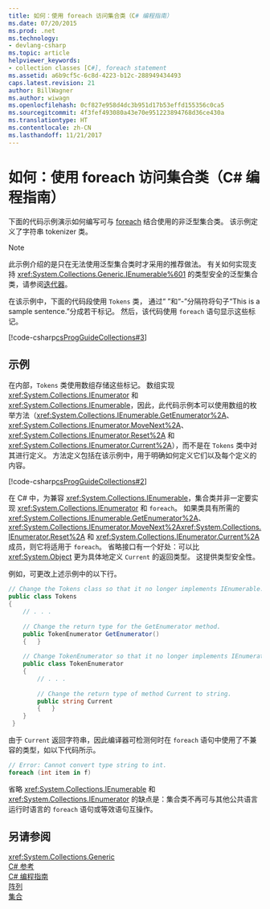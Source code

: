```yaml
---
title: 如何：使用 foreach 访问集合类（C# 编程指南）
ms.date: 07/20/2015
ms.prod: .net
ms.technology:
- devlang-csharp
ms.topic: article
helpviewer_keywords:
- collection classes [C#], foreach statement
ms.assetid: a6b9cf5c-6c8d-4223-b12c-288949434493
caps.latest.revision: 21
author: BillWagner
ms.author: wiwagn
ms.openlocfilehash: 0cf827e958d4dc3b951d17b53effd155356c0ca5
ms.sourcegitcommit: 4f3fef493080a43e70e951223894768d36ce430a
ms.translationtype: HT
ms.contentlocale: zh-CN
ms.lasthandoff: 11/21/2017
---
```

# <a name="how-to-access-a-collection-class-with-foreach-c-programming-guide"></a>如何：使用 foreach 访问集合类（C# 编程指南）
下面的代码示例演示如何编写可与 [foreach](../../../csharp/language-reference/keywords/foreach-in.md) 结合使用的非泛型集合类。 该示例定义了字符串 tokenizer 类。  
  
> [!NOTE]
>  此示例介绍的是只在无法使用泛型集合类时才采用的推荐做法。 有关如何实现支持 <xref:System.Collections.Generic.IEnumerable%601> 的类型安全的泛型集合类，请参阅[迭代器](http://msdn.microsoft.com/library/f45331db-d595-46ec-9142-551d3d1eb1a7)。  
  
 在该示例中，下面的代码段使用 `Tokens` 类， 通过“ ”和“-”分隔符将句子“This is a sample sentence.”分成若干标记。 然后，该代码使用 `foreach` 语句显示这些标记。  
  
 [!code-csharp[csProgGuideCollections#3](../../../csharp/programming-guide/classes-and-structs/codesnippet/CSharp/how-to-access-a-collection-class-with-foreach_1.cs)]  
  
## <a name="example"></a>示例  
 在内部，`Tokens` 类使用数组存储这些标记。 数组实现 <xref:System.Collections.IEnumerator> 和 <xref:System.Collections.IEnumerable>，因此，此代码示例本可以使用数组的枚举方法（<xref:System.Collections.IEnumerable.GetEnumerator%2A>、<xref:System.Collections.IEnumerator.MoveNext%2A>、<xref:System.Collections.IEnumerator.Reset%2A> 和 <xref:System.Collections.IEnumerator.Current%2A>），而不是在 `Tokens` 类中对其进行定义。 方法定义包括在该示例中，用于明确如何定义它们以及每个定义的内容。  
  
 [!code-csharp[csProgGuideCollections#2](../../../csharp/programming-guide/classes-and-structs/codesnippet/CSharp/how-to-access-a-collection-class-with-foreach_2.cs)]  
  
 在 C# 中，为兼容 <xref:System.Collections.IEnumerable>，集合类并非一定要实现 <xref:System.Collections.IEnumerator> 和 `foreach`。 如果类具有所需的 <xref:System.Collections.IEnumerable.GetEnumerator%2A>、<xref:System.Collections.IEnumerator.MoveNext%2A><xref:System.Collections.IEnumerator.Reset%2A> 和 <xref:System.Collections.IEnumerator.Current%2A> 成员，则它将适用于 `foreach`。 省略接口有一个好处：可以比 <xref:System.Object> 更为具体地定义 `Current` 的返回类型。 这提供类型安全性。  
  
 例如，可更改上述示例中的以下行。  
  
```csharp  
// Change the Tokens class so that it no longer implements IEnumerable.  
public class Tokens  
{  
    // . . .  
  
    // Change the return type for the GetEnumerator method.  
    public TokenEnumerator GetEnumerator()  
    {   }  
  
    // Change TokenEnumerator so that it no longer implements IEnumerator.  
    public class TokenEnumerator  
    {  
        // . . .  
  
        // Change the return type of method Current to string.  
        public string Current  
        {   }  
    }  
 }  
```  
  
 由于 `Current` 返回字符串，因此编译器可检测何时在 `foreach` 语句中使用了不兼容的类型，如以下代码所示。  
  
```csharp  
// Error: Cannot convert type string to int.  
foreach (int item in f)    
```  
  
 省略 <xref:System.Collections.IEnumerable> 和 <xref:System.Collections.IEnumerator> 的缺点是：集合类不再可与其他公共语言运行时语言的 `foreach` 语句或等效语句互操作。  
  
## <a name="see-also"></a>另请参阅  
 <xref:System.Collections.Generic>  
 [C# 参考](../../../csharp/language-reference/index.md)  
 [C# 编程指南](../../../csharp/programming-guide/index.md)  
 [阵列](../../../csharp/programming-guide/arrays/index.md)  
 [集合](http://msdn.microsoft.com/library/e76533a9-5033-4a0b-b003-9c2be60d185b)
